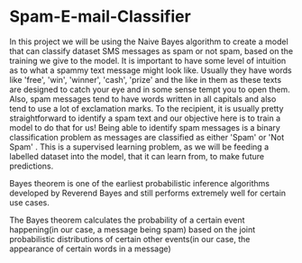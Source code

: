 # Spam-E-mail-Classifier  
In this project we will be using the Naive Bayes algorithm to create a model that can classify dataset SMS messages as spam or not spam, based on the training we give to the model. It is important to have some level of intuition as to what a spammy text message might look like. Usually they have words like 'free', 'win', 'winner', 'cash', 'prize' and the like in them as these texts are designed to catch your eye and in some sense tempt you to open them. Also, spam messages tend to have words written in all capitals and also tend to use a lot of exclamation marks. To the recipient, it is usually pretty straightforward to identify a spam text and our objective here is to train a model to do that for us!  Being able to identify spam messages is a binary classification problem as messages are classified as either 'Spam' or 'Not Spam' . This is a supervised learning problem, as we will be feeding a labelled dataset into the model, that it can learn from, to make future predictions.      
   
Bayes theorem is one of the earliest probabilistic inference algorithms developed by Reverend Bayes and still performs extremely well for certain use cases.

The Bayes theorem calculates the probability of a certain event happening(in our case, a message being spam) based on the joint probabilistic distributions of certain other events(in our case, the appearance of certain words in a message)
   
   
  
  
  
  
